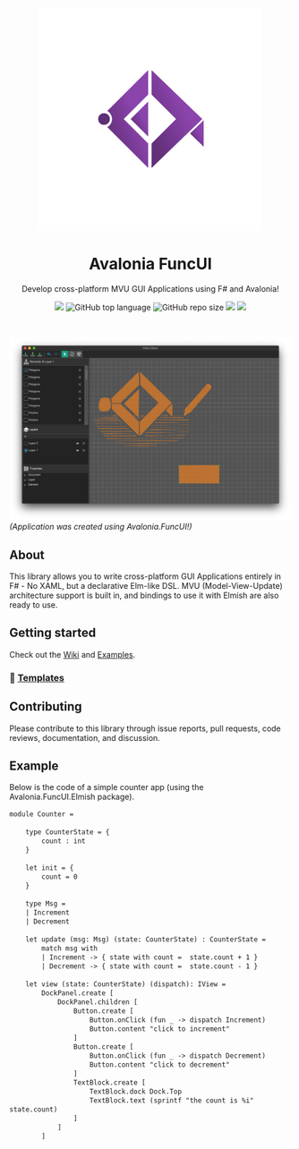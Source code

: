 
<p align="center"><img src="github/img/logo/FuncUI.png" width="400px" alt="Avalonia FuncUI"></p>
<h1 align="center">Avalonia FuncUI</h1>
<p align="center">Develop cross-platform MVU GUI Applications using F# and Avalonia!</p>
<p align="center">
<a href="https://voyonic-labs.visualstudio.com/Avalonia.FuncUI/_apis/build/status/AvaloniaCommunity.Avalonia.FuncUI?branchName=master"><img src="https://voyonic-labs.visualstudio.com/Avalonia.FuncUI/_apis/build/status/AvaloniaCommunity.Avalonia.FuncUI?branchName=master"></a>
<img src="https://img.shields.io/github/languages/top/JaggerJo/Avalonia.FuncUI" alt="GitHub top language">
<img alt="GitHub repo size" src="https://img.shields.io/github/repo-size/JaggerJo/Avalonia.FuncUI">
<img src="https://img.shields.io/github/license/JaggerJo/Avalonia.FuncUI">
<a href="https://gitter.im/Avalonia-FuncUI/community?utm_source=badge&utm_medium=badge&utm_campaign=pr-badge"><img src="https://badges.gitter.im/Avalonia-FuncUI/community.svg"></a>
</p><br>

![](github/img/hero.png)
*(Application was created using Avalonia.FuncUI!)*

## About
This library allows you to write cross-platform GUI Applications entirely in F# - No XAML, but a declarative Elm-like DSL. MVU (Model-View-Update) architecture support is built in, and bindings to use it with Elmish are also ready to use.

## Getting started
Check out the [Wiki](https://github.com/JaggerJo/Avalonia.FuncUI/wiki) and [Examples](https://github.com/JaggerJo/Avalonia.FuncUI/tree/master/src/Examples).

### 🧱 [Templates](https://github.com/AvaloniaCommunity/Avalonia.FuncUI.ProjectTemplates)

## Contributing
Please contribute to this library through issue reports, pull requests, code reviews, documentation, and discussion. 

## Example
Below is the code of a simple counter app (using the Avalonia.FuncUI.Elmish package).

```f#
module Counter =

    type CounterState = {
        count : int
    }

    let init = {
        count = 0
    }

    type Msg =
    | Increment
    | Decrement

    let update (msg: Msg) (state: CounterState) : CounterState =
        match msg with
        | Increment -> { state with count =  state.count + 1 }
        | Decrement -> { state with count =  state.count - 1 }
    
    let view (state: CounterState) (dispatch): IView =
        DockPanel.create [
            DockPanel.children [
                Button.create [
                    Button.onClick (fun _ -> dispatch Increment)
                    Button.content "click to increment"
                ]
                Button.create [
                    Button.onClick (fun _ -> dispatch Decrement)
                    Button.content "click to decrement" 
                ]
                TextBlock.create [
                    TextBlock.dock Dock.Top
                    TextBlock.text (sprintf "the count is %i" state.count)
                ]
            ]
        ]    
```
